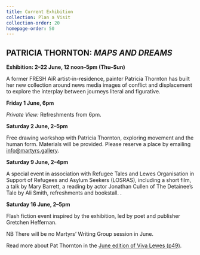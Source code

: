 ```yaml
---
title: Current Exhibition
collection: Plan a Visit
collection-order: 20
homepage-order: 50
---
```


## PATRICIA THORNTON: <cite>MAPS AND DREAMS</cite>

**Exhibition: 2&ndash;22 June, 12 noon&ndash;5pm (Thu&ndash;Sun)**

A former FRESH AiR artist-in-residence, painter Patricia Thornton has built her new collection around news media images of conflict and displacement to explore the interplay between journeys literal and figurative.

**Friday 1 June, 6pm**

<cite>Private View:</cite> Refreshments from 6pm.

**Saturday 2 June, 2&ndash;5pm**

Free drawing workshop with Patricia Thornton, exploring movement and the human form. Materials will be provided. Please reserve a place by emailing <a href="mailto:info@martyrs.gallery">info@martyrs.gallery</a>.

**Saturday 9 June, 2&ndash;4pm**

A special event in association with Refugee Tales and Lewes Organisation in Support of Refugees and Asylum Seekers (LOSRAS), including a short film, a talk by Mary Barrett, a reading by actor Jonathan Cullen of The Detainee&rsquo;s Tale by Ali Smith, refreshments and bookstall. .

**Saturday 16 June, 2&ndash;5pm**

Flash fiction event inspired by the exhibition, led by poet and publisher Gretchen Heffernan.

NB There will be no Martyrs&rsquo; Writing Group session in June. 

Read more about Pat Thornton in the [June edition of Viva Lewes (p49)](http://www.vivabrighton.com/viva-lewes). 